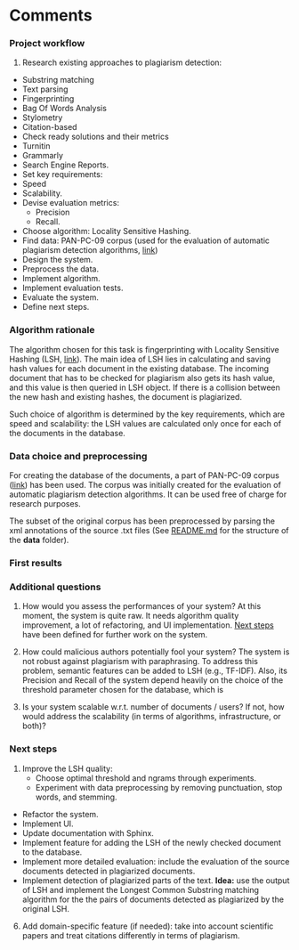 # Comments

### Project workflow
 1. Research existing approaches to plagiarism detection:
  - Substring matching
  - Text parsing
  - Fingerprinting
  - Bag Of Words Analysis
  - Stylometry
  - Citation-based
 -  Check ready solutions and their metrics
   - Turnitin
   - Grammarly
   - Search Engine Reports.
 - Set key requirements:
  - Speed
  - Scalability.
 - Devise evaluation metrics:
   - Precision
   - Recall.
 - Choose algorithm: Locality Sensitive Hashing.
 - Find data: PAN-PC-09 corpus (used for the evaluation of automatic plagiarism detection algorithms, [link](https://www.uni-weimar.de/en/media/chairs/computer-science-and-media/webis/corpora/corpus-pan-pc-09/))
 - Design the system.
 - Preprocess the data.
 - Implement algorithm.
 - Implement evaluation tests.
 - Evaluate the system.
 - Define next steps.


 ### Algorithm rationale
 The algorithm chosen for this task is fingerprinting with Locality Sensitive Hashing (LSH, [link](https://en.wikipedia.org/wiki/Locality-sensitive_hashing)). The main idea of LSH lies in calculating and saving hash values for each document in the existing database. The incoming document that has to be checked for plagiarism also gets its hash value, and this value is then queried in LSH object. If there is a collision between the new hash and existing hashes, the document is plagiarized.

 Such choice of algorithm is determined by the key requirements, which are speed and scalability: the LSH values are calculated only once for each of the documents in the database.


### Data choice and preprocessing
For creating the database of the documents, a part of PAN-PC-09 corpus ([link](https://www.uni-weimar.de/en/media/chairs/computer-science-and-media/webis/corpora/corpus-pan-pc-09/)) has been used. The corpus was initially created for the evaluation of automatic plagiarism detection algorithms. It can be used free of charge for research purposes.

The subset of the original corpus has been preprocessed by parsing the xml annotations of the source .txt files (See [README.md](README.md) for the structure of the **data** folder).


### First results

### Additional questions
1. How would you assess the performances of your system?
 At this moment, the system is quite raw. It needs algorithm quality improvement, a lot of refactoring, and UI implementation. [Next steps](#next-steps) have been defined for further work on the system.
2. How could malicious authors potentially fool your system?
The system is not robust against plagiarism with paraphrasing. To address this problem, semantic features can be added to LSH (e.g., TF-IDF).
Also, its Precision and Recall of the system depend heavily on the choice of the threshold parameter chosen for the database, which is

3. Is your system scalable w.r.t. number of documents / users? If not, how would address the
scalability (in terms of algorithms, infrastructure, or both)?

### Next steps
1. Improve the LSH quality:
   - Choose optimal threshold and ngrams through experiments.
   - Experiment with data preprocessing by removing punctuation, stop words, and stemming.
- Refactor the system.
- Implement UI.
- Update documentation with Sphinx.
- Implement feature for adding the LSH of the newly checked document to the database.
- Implement more detailed evaluation: include the evaluation of the source documents detected in plagiarized documents.
- Implement detection of plagiarized parts of the text.
 **Idea:** use the output of LSH and implement the Longest Common Substring matching algorithm for the the pairs of documents detected as plagiarized by the original LSH.
6. Add domain-specific feature (if needed): take into account scientific papers and treat citations differently in terms of plagiarism.
